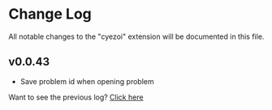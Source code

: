 # Change Log

All notable changes to the "cyezoi" extension will be documented in this file.

## v0.0.43

- Save problem id when opening problem

Want to see the previous log? [Click here](https://github.com/CYEZOI/cyezoi-helper/commits/main/CHANGELOG.md)
